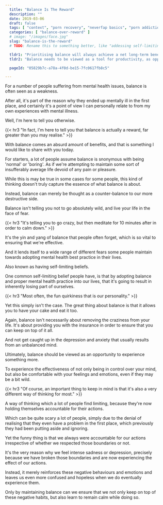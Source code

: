 ```yaml
---
  title: "Balance Is The Reward"
  description: ""
  date: 2019-03-06
  draft: false
  tags: [ "context", "porn recovery", "neverfap basics", "porn addiction", "addiction", "awareness", "nofap", "neverfap", "neverfap deluxe", "neverfap basics" ]
  categories: [ "balance-over-reward" ]
  # image: "/images/face.jpg"
  slug: "balance-is-the-reward"
  # TODO: Rename this to something better, like "addessing self-limiting beliefs towards balance"

  tldr1: "Prioritising balance will always achieve a net long-term benefit compared to compromising balance."
  tldr2: "Balance needs to be viewed as a tool for productivity, as opposed to a burden."

  pageId: "05829b7c-a78a-4f0d-be15-7fc0617fb8c5"

---
```



<!-- Requires one edit -->

For a number of people suffering from mental health issues, balance is often seen as a weakness. 

After all, it's part of the reason why they ended up mentally ill in the first place, and certainly it's a point of view I can personally relate to from my own experiences with mental illness.

Well, I'm here to tell you otherwise.


{{< hr3 "In fact, I'm here to tell you that balance is actually a reward, far greater than you may realise." >}}


With balance comes an absurd amount of benefits, and that is something I would like to share with you today.

For starters, a lot of people assume balance is snonymous with being 'normal' or 'boring'. As if we're attempting to maintain some sort of insufferably average life devoid of any pain or pleasure. 

While this is may be true in some cases for some people, this kind of thinking doesn't truly capture the essence of what balance is about.

Instead, balance can merely be thought as a counter-balance to our more destructive side. 

Balance isn't telling you not to go absolutely wild, and live your life in the face of fear. 


{{< hr3 "It's telling you to go crazy, but then meditate for 10 minutes after in order to calm down." >}}


It's the yin and yang of balance that people often forget, which is so vital to ensuring that we're effective.

And it lends itself to a wide range of different fears some people maintain towards adopting mental health best practice in their lives.

Also known as having self-limiting beliefs.

One common self-limiting belief people have, is that by adopting balance and proper mental health practice into our lives, that it's going to result in inherently losing part of ourselves. 


{{< hr3 "Most often, the fun quirkiness that is our personality." >}}


Yet this simply isn't the case. The great thing about balance is that it allows you to have your cake and eat it too. 

Again, balance isn't necessarily about removing the craziness from your life. It's about providing you with the insurance in order to ensure that you can keep on top of it all.

And not get caught up in the depression and anxiety that usually results from an unbalanced mind. 

Ultimately, balance should be viewed as an opportunity to experience something more.

To experience the effectiveness of not only being in control over your mind, but also be comfortable with your feelings and emotions, even if they may be a bit wild.


{{< hr3 "Of course, an important thing to keep in mind is that it's also a very different way of thinking for most." >}}


A way of thinking which a lot of people find limiting, because they're now holding themselves accountable for their actions.

Which can be quite scary a lot of people, simply due to the denial of realising that they even have a problem in the first place, which previously they had been putting aside and ignoring. 

Yet the funny thing is that we always were accountable for our actions irrespective of whether we respected those boundaries or not.

It's the very reason why we feel intense sadness or depression, precisely because we have broken those boundaries and are now experiencing the effect of our actions.

Instead, it merely reinforces these negative behaviours and emotions and leaves us even more confused and hopeless when we do eventually experience them.

Only by maintaining balance can we ensure that we not only keep on top of these negative habits, but also learn to remain calm while doing so.

<!-- TODO: Write about how ultimately how it's about being effective. -->












